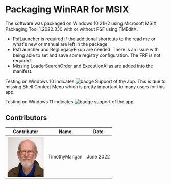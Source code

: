 # Packaging WinRAR for MSIX

The software was packaged on Windows 10 21H2 using Microsoft MSIX Packaging Tool 1.2022.330 with or without PSF using TMEditX.
* PsfLauncher is required if the additional shortcuts to the read me or what's new or manual are left in the package.
* PsfLauncher and RegLegacyFixup are needed. There is an issue with being able to set and save some registry configuration.  The FRF is not required.
* Missing LoaderSearchOrder and ExecutionAlias are added into the manifest.

Testing on Windows 10 indicates ![badge](https://img.shields.io/badge/-Mostly%20Works-yellow?style=for-the-badge) Support of the app.  This is due to missing Shell Context Menu which is pretty important to many users for this app.

Testing on Windows 11 indicates ![badge](https://img.shields.io/badge/-Full%20Fidelity-brightgreen?style=for-the-badge) support of the app.


## Contributors

| Contributor | Name | Date |
|----|----|----|
| [<img src="/media/Contributors/TimMangan.jpg" align="left" Height="128" />](/media/Contributors/TimMangan.jpg) | TimothyMangan | June 2022 |

